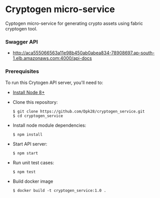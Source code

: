 # Cryptogen micro-service
Cyptogen micro-service for generating crypto assets using fabric cryptogen tool.

### Swagger API 
 * http://aca555066563a11e98b450ab0abea834-78908697.ap-south-1.elb.amazonaws.com:4000/api-docs

### Prerequisites

To run this Crytogen API server, you'll need to:

* [Install Node 8+](https://nodejs.org/en/download/)
* Clone this repository:

      $ git clone https://github.com/Dpk28/cryptogen_service.git
      $ cd cryptogen_service

* Install node module dependencies:

      $ npm install

* Start API server:

      $ npm start

* Run unit test cases:

      $ npm test

* Build docker image 

      $ docker build -t cryptogen_service:1.0 .
